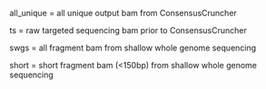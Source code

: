 all_unique = all unique output bam from ConsensusCruncher

ts = raw targeted sequencing bam prior to ConsensusCruncher

swgs = all fragment bam from shallow whole genome sequencing

short = short fragment bam (<150bp) from shallow whole genome sequencing
